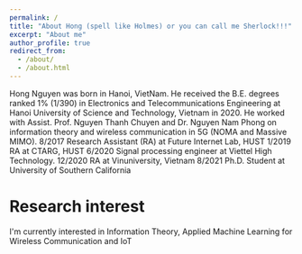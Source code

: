 ```yaml
---
permalink: /
title: "About Hong (spell like Holmes) or you can call me Sherlock!!!"
excerpt: "About me"
author_profile: true
redirect_from: 
  - /about/
  - /about.html
---
```


Hong Nguyen was born in Hanoi, VietNam.  He received the B.E. degrees ranked 1% (1/390)  in Electronics and Telecommunications Engineering at Hanoi University of Science and Technology, Vietnam in 2020. He worked with Assist. Prof.  Nguyen Thanh Chuyen and Dr. Nguyen Nam Phong on information theory and wireless communication in 5G (NOMA and Massive MIMO). 
8/2017 Research Assistant (RA) at Future Internet Lab, HUST
1/2019 RA at CTARG, HUST
6/2020  Signal processing engineer at Viettel High Technology.
12/2020 RA at Vinuniversity, Vietnam
8/2021 Ph.D. Student at University of Southern California

Research interest
======
I'm currently interested in Information Theory, Applied Machine Learning for Wireless Communication and IoT

